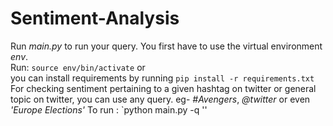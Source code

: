 # Sentiment-Analysis
Run *main.py* to run your query.
You first have to use the virtual environment *env*.
<br>
Run:
`source env/bin/activate`
or
<br>
you can install requirements by running
`pip install -r requirements.txt`
<br>
For checking sentiment pertaining to a given hashtag on twitter or general topic on twitter, you can use any query. eg- *#Avengers*, *@twitter* or even *'Europe Elections'*
To run *<your-query>* :
`python main.py -q '<your-query>'